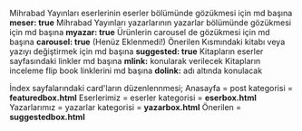 Mihrabad Yayınları eserlerinin eserler bölümünde gözükmesi için md başına **meser: true**
Mihrabad Yayınları yazarlarının yazarlar bölümünde gözükmesi için md başına **myazar: true**
Ürünlerin carousel de gözükmesi için md başına  **carousel: true** (Henüz Eklenmedi!)
Önerilen Kısmındaki kitabı veya yazıyı değiştirmek için md başına **suggested: true**
Kitapların eserler sayfasındaki linkler md başına **mlink:** konularak verilecek
Kitapların inceleme flip book linklerini md başına **dolink:** adı altında konulacak

İndex sayfalarındaki card'ların düzenlennmesi;
Anasayfa = post kategorisi = **featuredbox.html**
Eserlerimiz = eserler kategorisi = **eserbox.html**
Yazarlarımız = yazarlar kategorisi = **yazarbox.html**
Önerilen = **suggestedbox.html**

